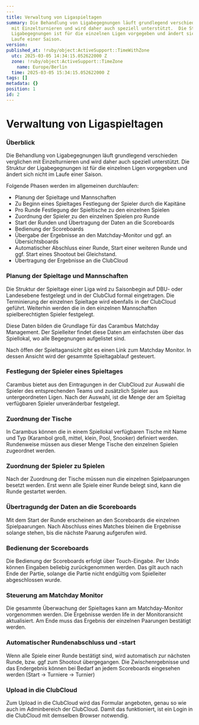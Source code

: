 ```yaml
---
---
title: Verwaltung von Ligaspieltagen
summary: Die Behandlung von Ligabegegnungen läuft grundlegend verschieden verglichen
  mit Einzelturnieren und wird daher auch speziell unterstützt.  Die Struktur der
  Ligabegegnungen ist für die einzelnen Ligen vorgegeben und ändert sich nicht im
  Laufe einer Saison.
version:
published_at: !ruby/object:ActiveSupport::TimeWithZone
  utc: 2025-03-05 14:34:15.052622000 Z
  zone: !ruby/object:ActiveSupport::TimeZone
    name: Europe/Berlin
  time: 2025-03-05 15:34:15.052622000 Z
tags: []
metadata: {}
position: 1
id: 2
---
```


# Verwaltung von Ligaspieltagen

### Überblick

Die Behandlung von Ligabegegnungen läuft grundlegend verschieden verglichen mit Einzelturnieren und wird daher auch speziell unterstützt.  Die Struktur der Ligabegegnungen ist für die einzelnen Ligen vorgegeben und ändert sich nicht im Laufe einer Saison.

Folgende Phasen werden im allgemeinen durchlaufen:

* Planung der Spieltage und Mannschaften
* Zu Beginn eines Spieltages Festlegung der Spieler durch die Kapitäne
* Pro Runde Festlegung der Spieltische zu den einzelnen Spielen
* Zuordnung der Spieler zu den einzelnen Spielen pro Runde
* Start der Runden und Übertragung der Daten an die Scoreboards
* Bedienung der Scoreboards
* Übergabe der Ergebnisse an den Matchday-Monitor und ggf. an 
Übersichtsboards
* Automatischer Abschluss einer Runde, Start einer weiteren Runde und ggf. 
Start eines Shootout bei Gleichstand.
* Übertragung der Ergebnisse an die ClubCloud

### Planung der Spieltage und Mannschaften

Die Struktur der Spieltage einer Liga wird zu Saisonbegin auf DBU- oder Landesebene festgelegt und in der ClubClud formal eingetragen. Die Terminierung der einzelnen Spieltage wird ebenfalls in der ClubCloud geführt.  Weiterhin werden die in den einzelnen Mannschaften spielberechtigten Spieler festgelegt.

Diese Daten bilden die Grundlage für das Carambus Matchday Management. Der Spielleiter findet diese Daten am einfachsten über das Spiellokal, wo alle Begegnungen aufgelistet sind.

Nach öffen der Spieltagansicht gibt es einen Link zum Matchday Monitor. In dessen Ansicht wird der gesammte Spieltagablauf gesteuert.

### Festlegung der Spieler eines Spieltages

Carambus bietet aus den Eintragungen in der ClubCloud zur Auswahl die Spieler des entsprechenden Teams und zusätzlich Spieler aus untergeordneten Ligen. Nach der Auswahl, ist die Menge der am Spieltag verfügbaren Spieler unveränderbar festgelegt.

### Zuordnung der Tische
 
In Carambus können die in einem Spiellokal verfügbaren Tische mit Name und Typ (Karambol groß, mittel, klein, Pool, Snooker) definiert werden.  Rundenweise müssen aus dieser Menge Tische den einzelnen Spielen zugeordnet werden.

### Zuordnung der Spieler zu Spielen

Nach der Zuordnung der Tische müssen nun die einzelnen Spielpaarungen besetzt werden.  Erst wenn alle Spiele einer Runde belegt sind, kann die Runde gestartet werden.

### Übertragundg der Daten an die Scoreboards

Mit dem Start der Runde erscheinen an den Scoreboards die einzelnen Spielpaarungen. Nach Abschluss eines Matches bleinen die Ergebnisse solange stehen, bis die nächste Paarung aufgerufen wird.

### Bedienung der Scoreboards

Die Bedienung der Scoreboards erfolgt über Touch-Eingabe.  Per Undo können Eingaben beliebig zurückgenommen werden.  Das gilt auch nach Ende der Partie, solange die Partie nicht endgültig vom Spielleiter abgeschlossen wurde.

### Steuerung am Matchday Monitor

Die gesammte Überwachung der Spieltages kann am Matchday-Monitor vorgenommen werden. Die Ergebnisse werden life in der Monitoransicht aktualisiert. Am Ende muss das Ergebnis der einzelnen Paarungen bestätigt werden. 

### Automatischer Rundenabschluss und -start

Wenn alle Spiele einer Runde bestätigt sind, wird automatisch zur nächsten Runde, bzw. ggf zum Shootout übergegangen. Die Zwischenrgebnisse und das Endergebnis können bei Bedarf an jedem Scoreboards eingesehen werden (Start -> Turniere -> Turnier)

### Upload in die ClubCloud

Zum Upload in die ClubCloud wird das Formular angeboten, genau so wie auch im Adminbereich der ClubCloud.  Damit das funktioniert, ist ein Login  in die ClubCloud mit demselben Browser  notwendig.

